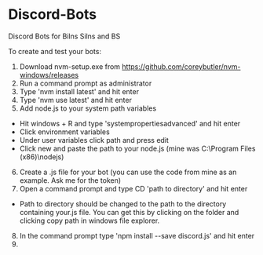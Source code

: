 # Discord-Bots
Discord Bots for Bilns Silns and BS

To create and test your bots:
1. Download nvm-setup.exe from https://github.com/coreybutler/nvm-windows/releases
2. Run a command prompt as administrator
3. Type 'nvm install latest' and hit enter
4. Type 'nvm use latest' and hit enter
5. Add node.js to your system path variables
  - Hit windows + R and type 'systempropertiesadvanced' and hit enter
  - Click environment variables
  - Under user variables click path and press edit
  - Click new and paste the path to your node.js (mine was C:\Program Files (x86)\nodejs)
6. Create a .js file for your bot (you can use the code from mine as an example. Ask me for the token)
7. Open a command prompt and type CD 'path to directory' and hit enter
  - Path to directory should be changed to the path to the directory containing your.js file. You can get this by clicking on the folder and clicking copy path in windows file explorer. 
8. In the command prompt type 'npm install --save discord.js' and hit enter
9. 
